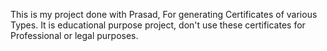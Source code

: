 This is my project done with Prasad, For generating Certificates of various Types.
It is educational purpose project, don't use these certificates for Professional or legal purposes.
